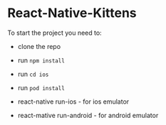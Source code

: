 # React-Native-Kittens

To start the project you need to:

- clone the repo

- run `npm install`

- run `cd ios`

- run `pod install`

- react-native run-ios - for ios emulator

- react-mative run-android - for android emulator
